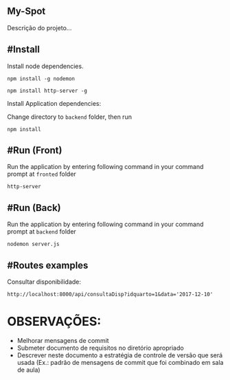 ##  My-Spot

Descrição do projeto...

#Install
---

Install node dependencies.
```
npm install -g nodemon

```
```
npm install http-server -g

```

Install Application dependencies:

Change directory to ```backend``` folder, then run
```
npm install

```

#Run (Front)
---

Run the application by entering following command in your command prompt at ```fronted``` folder
```
http-server
```

#Run (Back)
---

Run the application by entering following command in your command prompt at ```backend``` folder
```
nodemon server.js
```

#Routes examples
---

Consultar disponibilidade:
```
http://localhost:8000/api/consultaDisp?idquarto=1&data='2017-12-10'
```



# OBSERVAÇÕES: 
- Melhorar mensagens de commit
- Submeter documento de requisitos no diretório apropriado
- Descrever neste documento a estratégia de controle de versão que será usada (Ex.: padrão de mensagens de commit que foi combinado em sala de aula)